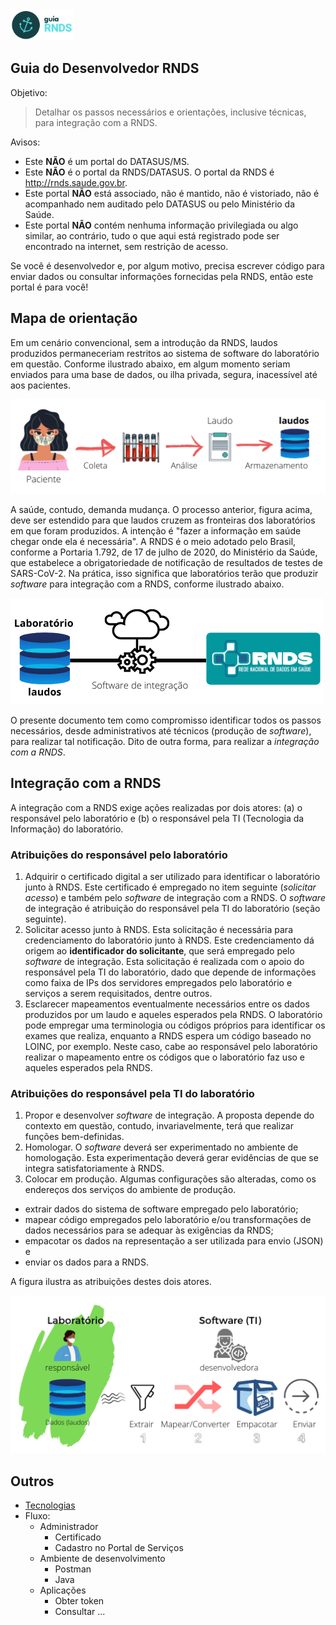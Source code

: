 <img src="./media/guia.png" width="100px">

## Guia do Desenvolvedor RNDS

Objetivo:

> Detalhar os passos necessários e orientações, inclusive técnicas, para integração com a RNDS.

Avisos:

- Este **NÃO** é um portal do DATASUS/MS.
- Este **NÃO** é o portal da RNDS/DATASUS. O portal da RNDS é http://rnds.saude.gov.br.
- Este portal **NÃO** está associado, não é mantido, não é vistoriado, não é acompanhado nem auditado pelo DATASUS ou pelo Ministério da Saúde.
- Este portal **NÃO** contém nenhuma informação privilegiada ou algo similar, ao contrário, tudo o que aqui está registrado pode ser encontrado na internet, sem restrição de acesso.

Se você é desenvolvedor e, por algum motivo, precisa escrever código para enviar
dados ou consultar informações fornecidas pela RNDS, então este portal é para você!

## Mapa de orientação

Em um cenário convencional, sem a introdução da RNDS, laudos produzidos permaneceriam restritos ao sistema de software do laboratório em questão.
Conforme ilustrado abaixo, em algum momento seriam enviados para uma base de dados, ou ilha
privada, segura, inacessível até aos pacientes.

<img src="./media/laboratorio.png" width="600px">

A saúde, contudo, demanda mudança. O processo anterior, figura acima, deve ser estendido para que laudos cruzem as fronteiras
dos laboratórios em que foram produzidos. A intenção é "fazer a informação
em saúde chegar onde ela é necessária". A RNDS é o meio adotado pelo Brasil, conforme a Portaria 1.792, de 17 de julho de 2020, do Ministério da Saúde,
que estabelece a obrigatoriedade de notificação de resultados de testes de SARS-CoV-2. Na prática, isso significa que laboratórios terão que produzir _software_ para integração com a RNDS, conforme ilustrado abaixo.

<img src="./media/portaria.png" width="500px">

O presente documento tem como compromisso identificar todos
os passos necessários, desde administrativos até técnicos (produção de _software_), para realizar tal notificação. Dito de outra forma, para realizar a _integração com a RNDS_.

## Integração com a RNDS

A integração com a RNDS exige ações realizadas por dois atores: (a) o responsável pelo laboratório e (b) o responsável pela TI (Tecnologia
da Informação) do laboratório.

### Atribuições do responsável pelo laboratório

1. Adquirir o certificado digital a ser utilizado para identificar o laboratório junto à RNDS. Este certificado é empregado no item seguinte (_solicitar acesso_) e também pelo _software_ de integração com a RNDS. O _software_ de integração é atribuição do responsável pela TI do laboratório (seção seguinte).
1. Solicitar acesso junto à RNDS. Esta solicitação é necessária para credenciamento do laboratório junto à RNDS. Este credenciamento dá origem
   ao **identificador do solicitante**, que será empregado pelo _software_ de integração. Esta solicitação é realizada com o apoio do responsável pela TI do laboratório, dado que depende de informações como faixa de IPs dos
   servidores empregados pelo laboratório e serviços a serem requisitados, dentre outros.
1. Esclarecer mapeamentos eventualmente necessários entre os dados produzidos por um laudo e aqueles esperados pela RNDS. O laboratório pode empregar uma terminologia ou códigos próprios para identificar os exames que realiza, enquanto a RNDS espera um código baseado no LOINC, por exemplo. Neste caso, cabe ao responsável pelo laboratório realizar o mapeamento entre os códigos que o laboratório faz uso e aqueles esperados pela RNDS.

### Atribuições do responsável pela TI do laboratório

1. Propor e desenvolver _software_ de integração. A proposta depende do contexto em questão, contudo, invariavelmente, terá que realizar funções bem-definidas.
1. Homologar. O _software_ deverá ser experimentado no ambiente de homologação. Esta experimentação deverá gerar evidências de que se integra satisfatoriamente à RNDS.
1. Colocar em produção. Algumas configurações são alteradas, como os
   endereços dos serviços do ambiente de produção.

- extrair dados do sistema de software empregado pelo laboratório;
- mapear código empregados pelo laboratório e/ou transformações de dados necessários para se adequar às exigências da RNDS;
- empacotar os dados na representação a ser utilizada para envio (JSON) e
- enviar os dados para a RNDS.

A figura ilustra as atribuições destes dois atores.

<img src="./media/desenvolvedor.png" width="600xp">

## Outros

- [Tecnologias](documentos/tecnologias.md)
- Fluxo:
  - Administrador
    - Certificado
    - Cadastro no Portal de Serviços
  - Ambiente de desenvolvimento
    - Postman
    - Java
  - Aplicações
    - Obter token
    - Consultar ...

